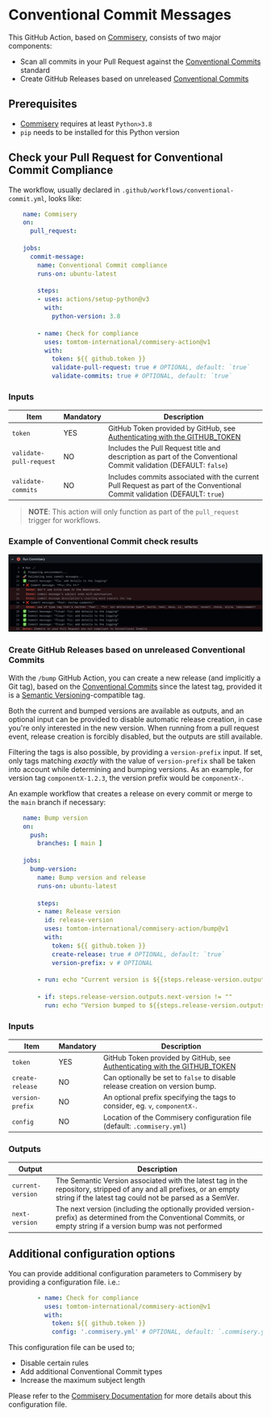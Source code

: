 # Conventional Commit Messages

This GitHub Action, based on [Commisery], consists of two major components:

- Scan all commits in your Pull Request against the [Conventional Commits] standard
- Create GitHub Releases based on unreleased [Conventional Commits]

## Prerequisites

* [Commisery] requires at least `Python>3.8`
* `pip` needs to be installed for this Python version 

## Check your Pull Request for Conventional Commit Compliance

The workflow, usually declared in `.github/workflows/conventional-commit.yml`, looks like:

```yml
    name: Commisery
    on: 
      pull_request:

    jobs:
      commit-message:
        name: Conventional Commit compliance
        runs-on: ubuntu-latest

        steps:       
        - uses: actions/setup-python@v3
          with:
            python-version: 3.8

        - name: Check for compliance
          uses: tomtom-international/commisery-action@v1
          with:
            token: ${{ github.token }}
            validate-pull-request: true # OPTIONAL, default: `true`
            validate-commits: true # OPTIONAL, default: `true`
```

### Inputs

| Item | Mandatory | Description |
| --- | --- | --- |
| `token` | YES |  GitHub Token provided by GitHub, see [Authenticating with the GITHUB_TOKEN] |
| `validate-pull-request` | NO | Includes the Pull Request title and description as part of the Conventional Commit validation (DEFAULT: `false`) |
| `validate-commits` | NO | Includes commits associated with the current Pull Request as part of the Conventional Commit validation (DEFAULT: `true`) |

> **NOTE**: This action will only function as part of the `pull_request` trigger for workflows.

### Example of Conventional Commit check results

![example](https://github.com/tomtom-international/commisery-action/raw/master/resources/example.png)

### Create GitHub Releases based on unreleased Conventional Commits

With the `/bump` GitHub Action, you can create a new release (and implicitly a Git tag), based on the
[Conventional Commits] since the latest tag, provided it is a [Semantic Versioning]-compatible tag.

Both the current and bumped versions are available as outputs, and an optional input can be provided to
disable automatic release creation, in case you're only interested in the new version.
When running from a pull request event, release creation is forcibly disabled, but the outputs are still
available.

Filtering the tags is also possible, by providing a `version-prefix` input. If set, only tags matching
_exactly_ with the value of `version-prefix` shall be taken into account while determining and bumping versions.
As an example, for version tag `componentX-1.2.3`, the version prefix would be `componentX-`.

An example workflow that creates a release on every commit or merge to the `main` branch if necessary:

```yml
    name: Bump version
    on:
      push:
        branches: [ main ]

    jobs:
      bump-version:
        name: Bump version and release
        runs-on: ubuntu-latest

        steps:
        - name: Release version
          id: release-version
          uses: tomtom-international/commisery-action/bump@v1
          with:
            token: ${{ github.token }}
            create-release: true # OPTIONAL, default: `true`
            version-prefix: v # OPTIONAL

        - run: echo "Current version is ${{steps.release-version.outputs.current-version}}"

        - if: steps.release-version.outputs.next-version != ""
          run: echo "Version bumped to ${{steps.release-version.outputs.next-version}}
```

### Inputs

| Item | Mandatory | Description |
| --- | --- | --- |
| `token` | YES | GitHub Token provided by GitHub, see [Authenticating with the GITHUB_TOKEN]|
| `create-release` | NO | Can optionally be set to `false` to disable release creation on version bump.|
| `version-prefix` | NO | An optional prefix specifying the tags to consider, eg. `v`, `componentX-`.
| `config` | NO | Location of the Commisery configuration file (default: `.commisery.yml`)

### Outputs
| Output | Description |
| --- | --- |
| `current-version` | The Semantic Version associated with the latest tag in the repository, stripped of any and all prefixes, or an empty string if the latest tag could not be parsed as a SemVer.
| `next-version` | The next version (including the optionally provided version-prefix) as determined from the Conventional Commits, or empty string if a version bump was not performed

## Additional configuration options

You can provide additional configuration parameters to Commisery by providing a 
configuration file. i.e.:

```yml
        - name: Check for compliance
          uses: tomtom-international/commisery-action@v1
          with:
            token: ${{ github.token }}
            config: '.commisery.yml' # OPTIONAL, default: `.commisery.yml`
```

This configuration file can be used to;
- Disable certain rules
- Add additional Conventional Commit types
- Increase the maximum subject length

Please refer to the [Commisery Documentation](https://github.com/tomtom-international/commisery/blob/master/README.md)
for more details about this configuration file.

[Conventional Commits]: https://www.conventionalcommits.org/en/v1.0.0/
[Semantic Versioning]: https://semver.org/spec/v2.0.0.html
[Commisery]: https://pypi.org/project/commisery/
[Authenticating with the GITHUB_TOKEN]: https://help.github.com/en/actions/automating-your-workflow-with-github-actions/authenticating-with-the-github_token


[Conventional Commits]: https://www.conventionalcommits.org/en/v1.0.0/
[Commisery]: https://pypi.org/project/commisery/
[Authenticating with the GITHUB_TOKEN]: https://help.github.com/en/actions/automating-your-workflow-with-github-actions/authenticating-with-the-github_token
[GitHub context]: https://docs.github.com/en/actions/reference/context-and-expression-syntax-for-github-actions#github-context
